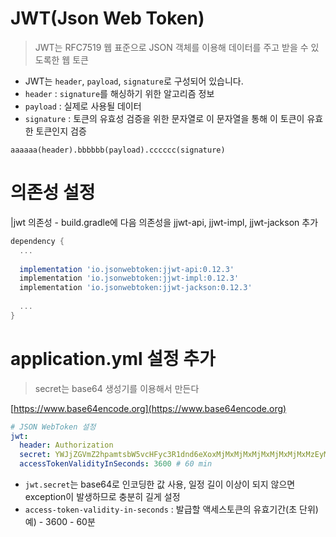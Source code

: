 # JWT(Json Web Token)
> JWT는 RFC7519 웹 표준으로 JSON 객체를 이용해 데이터를 주고 받을 수 있도록한 웹 토큰

- JWT는 <code>header</code>, <code>payload</code>, <code>signature</code>로 구성되어 있습니다.
- <code>header</code> : <code>signature</code>를 해싱하기 위한 알고리즘 정보
- <code>payload</code> : 실제로 사용될 데이터
- <code>signature</code> : 토큰의 유효성 검증을 위한 문자열로 이 문자열을 통해 이 토큰이 유효한 토큰인지 검증

```
aaaaaa(header).bbbbbb(payload).cccccc(signature)
```

# 의존성 설정
|jwt 의존성 - build.gradle에 다음 의존성을 jjwt-api, jjwt-impl, jjwt-jackson 추가
```groovy
dependency {
  ...
  
  implementation 'io.jsonwebtoken:jjwt-api:0.12.3'
  implementation 'io.jsonwebtoken:jjwt-impl:0.12.3'
  implementation 'io.jsonwebtoken:jjwt-jackson:0.12.3'
  
  ...
}
```

# application.yml 설정 추가

> secret는 base64 생성기를 이용해서 만든다

[https://www.base64encode.org](https://www.base64encode.org)


```yaml
# JSON WebToken 설정
jwt:
  header: Authorization
  secret: YWJjZGVmZ2hpamtsbW5vcHFyc3R1dnd6eXoxMjMxMjMxMjMxMjMxMjMxMzEyMzEyMzEzMTIzMTIzMTIzMTMxMjMxMzEzMTMxMjM
  accessTokenValidityInSeconds: 3600 # 60 min
```

- <code>jwt.secret</code>는 base64로 인코딩한 값 사용, 일정 길이 이상이 되지 않으면 exception이 발생하므로 충분히 길게 설정
- <code>access-token-validity-in-seconds</code> : 발급할 액세스토큰의 유효기간(초 단위) 예) - 3600 - 60분

